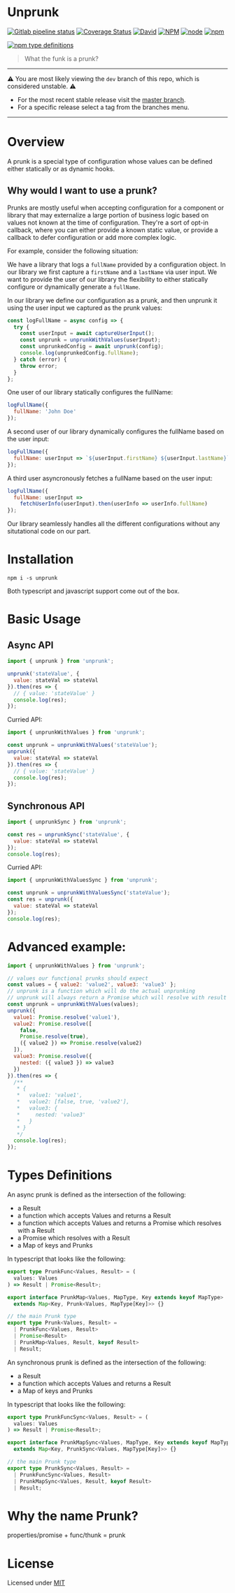 # Unprunk

[![Gitlab pipeline status](https://img.shields.io/gitlab/pipeline/justinlivi/prunk.svg)](https://gitlab.com/justinlivi/prunk/pipelines)
[![Coverage Status](https://coveralls.io/repos/gitlab/justinlivi/prunk/badge.svg?branch=master&kill_cache=1)](https://coveralls.io/gitlab/justinlivi/prunk?branch=master)
[![David](https://img.shields.io/david/justinlivi/prunk.svg)](https://github.com/JustinLivi/prunk/blob/master/package.json)
[![NPM](https://img.shields.io/npm/l/unprunk.svg)](https://www.npmjs.com/package/unprunk)
[![node](https://img.shields.io/node/v/unprunk.svg)](https://github.com/JustinLivi/prunk/blob/master/package.json)
[![npm](https://img.shields.io/npm/v/unprunk.svg)](https://www.npmjs.com/package/unprunk)

[![npm type definitions](https://img.shields.io/npm/types/unprunk.svg)](https://github.com/JustinLivi/prunk/blob/master/package.json)

> What the funk is a prunk?

---

⚠ You are most likely viewing the `dev` branch of this repo, which is considered unstable. ⚠

- For the most recent stable release visit the [master branch](https://github.com/JustinLivi/prunk/tree/master).
- For a specific release select a tag from the branches menu.

---

# Overview

A prunk is a special type of configuration whose values can be defined either statically or as dynamic hooks.

## Why would I want to use a prunk?

Prunks are mostly useful when accepting configuration for a component or library that may externalize a large portion of business logic based on values not known at the time of configuration.
They're a sort of opt-in callback, where you can either provide a known static value, or provide a callback to defer configuration or add more complex logic.

For example, consider the following situation:

We have a library that logs a `fullName` provided by a configuration object.
In our library we first capture a `firstName` and a `lastName` via user input.
We want to provide the user of our library the flexibility to either statically configure or dynamically generate a `fullName`.

In our library we define our configuration as a prunk, and then unprunk it using the user input we captured as the prunk values:

```javascript
const logFullName = async config => {
  try {
    const userInput = await captureUserInput();
    const unprunk = unprunkWithValues(userInput);
    const unprunkedConfig = await unprunk(config);
    console.log(unprunkedConfig.fullName);
  } catch (error) {
    throw error;
  }
};
```

One user of our library statically configures the fullName:

```javascript
logFullName({
  fullName: 'John Doe'
});
```

A second user of our library dynamically configures the fullName based on the user input:

```javascript
logFullName({
  fullName: userInput => `${userInput.firstName} ${userInput.lastName}`
});
```

A third user asyncronously fetches a fullName based on the user input:

```javascript
logFullName({
  fullName: userInput =>
    fetchUserInfo(userInput).then(userInfo => userInfo.fullName)
});
```

Our library seamlessly handles all the different configurations without any situtational code on our part.

# Installation

`npm i -s unprunk`

Both typescript and javascript support come out of the box.

# Basic Usage

## Async API

```javascript
import { unprunk } from 'unprunk';

unprunk('stateValue', {
  value: stateVal => stateVal
}).then(res => {
  // { value: 'stateValue' }
  console.log(res);
});
```

Curried API:

```javascript
import { unprunkWithValues } from 'unprunk';

const unprunk = unprunkWithValues('stateValue');
unprunk({
  value: stateVal => stateVal
}).then(res => {
  // { value: 'stateValue' }
  console.log(res);
});
```

## Synchronous API

```javascript
import { unprunkSync } from 'unprunk';

const res = unprunkSync('stateValue', {
  value: stateVal => stateVal
});
console.log(res);
```

Curried API:

```javascript
import { unprunkWithValuesSync } from 'unprunk';

const unprunk = unprunkWithValuesSync('stateValue');
const res = unprunk({
  value: stateVal => stateVal
});
console.log(res);
```

# Advanced example:

```javascript
import { unprunkWithValues } from 'unprunk';

// values our functional prunks should expect
const values = { value2: 'value2', value3: 'value3' };
// unprunk is a function which will do the actual unprunking
// unprunk will always return a Promise which will resolve with result
const unprunk = unprunkWithValues(values);
unprunk({
  value1: Promise.resolve('value1'),
  value2: Promise.resolve([
    false,
    Promise.resolve(true),
    ({ value2 }) => Promise.resolve(value2)
  ]),
  value3: Promise.resolve({
    nested: ({ value3 }) => value3
  })
}).then(res => {
  /**
   * {
   *   value1: 'value1',
   *   value2: [false, true, 'value2'],
   *   value3: {
   *     nested: 'value3'
   *   }
   * }
   */
  console.log(res);
});
```

# Types Definitions

An async prunk is defined as the intersection of the following:

- a Result
- a function which accepts Values and returns a Result
- a function which accepts Values and returns a Promise which resolves with a Result
- a Promise which resolves with a Result
- a Map of keys and Prunks

In typescript that looks like the following:

```typescript
export type PrunkFunc<Values, Result> = (
  values: Values
) => Result | Promise<Result>;

export interface PrunkMap<Values, MapType, Key extends keyof MapType>
  extends Map<Key, Prunk<Values, MapType[Key]>> {}

// the main Prunk type
export type Prunk<Values, Result> =
  | PrunkFunc<Values, Result>
  | Promise<Result>
  | PrunkMap<Values, Result, keyof Result>
  | Result;
```

An synchronous prunk is defined as the intersection of the following:

- a Result
- a function which accepts Values and returns a Result
- a Map of keys and Prunks

In typescript that looks like the following:

```typescript
export type PrunkFuncSync<Values, Result> = (
  values: Values
) => Result | Promise<Result>;

export interface PrunkMapSync<Values, MapType, Key extends keyof MapType>
  extends Map<Key, PrunkSync<Values, MapType[Key]>> {}

// the main Prunk type
export type PrunkSync<Values, Result> =
  | PrunkFuncSync<Values, Result>
  | PrunkMapSync<Values, Result, keyof Result>
  | Result;
```

# Why the name Prunk?

properties/promise + func/thunk = prunk

# License

Licensed under [MIT](https://github.com/JustinLivi/prunk/blob/master/LICENSE)
